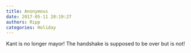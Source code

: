 ```yaml
---
title: Anonymous
date: 2017-05-11 20:19:27
authors: Ripp
categories: Holiday
---
```


 Kant is no longer mayor! The handshake is supposed to be over but is not!